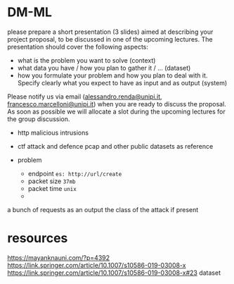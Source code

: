 # DM-ML

please prepare a short presentation (3 slides) aimed at describing your project proposal, to be discussed in one of the upcoming lectures.
The presentation should cover the following aspects:
- what is the problem you want to solve (context)
- what data you have / how you plan to gather it / … (dataset)
- how you formulate your problem and how you plan to deal with it. Specify clearly what you expect to have as input and as output (system)

Please notify us via email (alessandro.renda@unipi.it, francesco.marcelloni@unipi.it) when you are ready to discuss the proposal. As soon as possible we will allocate a slot during the upcoming lectures for the group discussion.


- http malicious intrusions
- ctf attack and defence pcap and other public datasets as reference

- problem 

	- endpoint 			`es: http://url/create`
	- packet size 		`37mb`
	- packet time		`unix`
	- 

a bunch of requests as an output the class of the attack if present


# resources

https://mayanknauni.com/?p=4392
https://link.springer.com/article/10.1007/s10586-019-03008-x
https://link.springer.com/article/10.1007/s10586-019-03008-x#23 dataset
